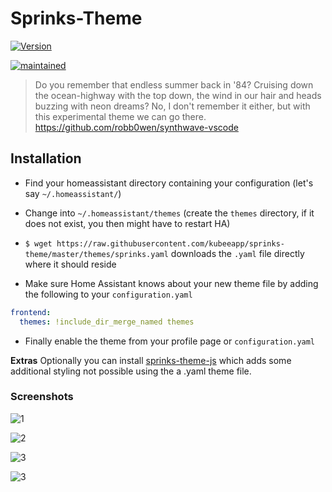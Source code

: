 # Sprinks-Theme

[![Version](https://img.shields.io/badge/version-0.2.0-green.svg?style=flat-square&labelColor=2a2139&color=f92aad)](#)

[![maintained](https://img.shields.io/maintenance/yes/2019.svg?style=flat-square&labelColor=2a2139&color=f92aad)](#)

> Do you remember that endless summer back in '84? Cruising down the ocean-highway with the top down, the wind in our hair and heads buzzing with neon dreams?
> No, I don't remember it either, but with this experimental theme we can go there.
> <https://github.com/robb0wen/synthwave-vscode>

## Installation

* Find your homeassistant directory containing your configuration (let's say `~/.homeassistant/`)
* Change into `~/.homeassistant/themes` (create the `themes` directory, if it does not exist, you then might have to restart HA)
* `$ wget https://raw.githubusercontent.com/kubeeapp/sprinks-theme/master/themes/sprinks.yaml` downloads the `.yaml` file directly where it should reside

* Make sure Home Assistant knows about your new theme file by adding the following to your `configuration.yaml`

``` yaml
frontend:
  themes: !include_dir_merge_named themes
```

* Finally enable the theme from your profile page or `configuration.yaml`

**Extras**
Optionally you can install [sprinks-theme-js](https://github.com/kubeeapp/sprinks-theme-js) which adds some additional styling not possible using the a .yaml theme file.

### Screenshots

![1](https://i.imgur.com/DHbEScs9.png)

![2](https://i.imgur.com/bLhZFHsy.png)

![3](https://i.imgur.com/BcyjeJsz.png)

![3](https://i.imgur.com/WXg241s7.png)
